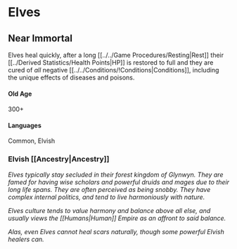 # Elves

## Near Immortal
Elves heal quickly, after a long [[../../Game Procedures/Resting\|Rest]] their [[../Derived Statistics/Health Points\|HP]] is restored to full and they are cured of *all* negative [[../../Conditions/!Conditions|Conditions]], including the unique effects of diseases and poisons.
#### Old Age
300+
#### Languages
Common, Elvish

### Elvish [[Ancestry\|Ancestry]]
*Elves typically stay secluded in their forest kingdom of Glynwyn. They are famed for having wise scholars and powerful druids and mages due to their long life spans. They are often perceived as being snobby. They have complex internal politics, and tend to live harmoniously with nature.* 

*Elves culture tends to value harmony and balance above all else, and usually views the [[Humans\|Human]] Empire as an affront to said balance.*

*Alas, even Elves cannot heal scars naturally, though some powerful Elvish healers can.*